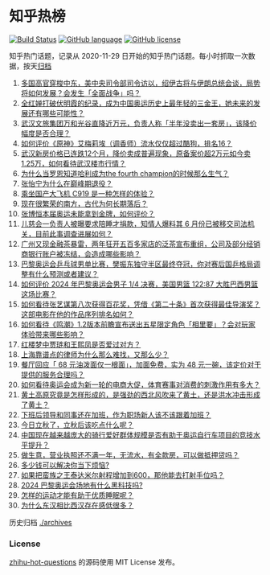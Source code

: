 # 知乎热榜
[![Build Status](https://github.com/ToWeLong/zhihu-hot-questions/workflows/CI/badge.svg)](https://github.com/ToWeLong/zhihu-hot-questions/actions)
[![GitHub language](https://img.shields.io/badge/language-golang-orange.svg)](https://golang.org/)
[![GitHub license](https://img.shields.io/github/license/ToWeLong/zhihu-hot-questions)](https://github.com/ToWeLong/zhihu-hot-questions/blob/main/LICENSE)

知乎热门话题，记录从 2020-11-29 日开始的知乎热门话题。每小时抓取一次数据，按天[归档](./archives)

<!-- BEGIN -->

1. [多国高官穿梭中东，美中央司令部司令访以，绍伊古将与伊朗总统会谈，局势将如何发展？会发生「全面战争」吗？](https://www.zhihu.com/question/663575895)
1. [全红婵打破伏明霞的纪录，成为中国奥运历史上最年轻的三金王，她未来的发展还有哪些可能性？](https://www.zhihu.com/question/663632851)
1. [武汉文旅集团万和光谷直降近万元，负责人称「半年没卖出一套房」，该降价幅度是否合理？](https://www.zhihu.com/question/663420732)
1. [如何评价《原神》艾梅莉埃（调香师）流水仅仅超过酷狗，排名16？](https://www.zhihu.com/question/663628882)
1. [武汉新房价格已连跌12个月，降价卖成普遍现象，原备案价超2万元如今卖1.25万，如何看待武汉楼市行情？](https://www.zhihu.com/question/663659087)
1. [为什么当罗恩知道哈利成为the fourth champion的时候那么生气？](https://www.zhihu.com/question/59623285)
1. [张怡宁为什么在巅峰期退役？](https://www.zhihu.com/question/31537950)
1. [乘坐国产大飞机 C919 是一种怎样的体验？](https://www.zhihu.com/question/603611723)
1. [现在很繁荣的南方，古代为何长期落后？](https://www.zhihu.com/question/298090284)
1. [张博恒本届奥运未能拿到金牌，如何评价？](https://www.zhihu.com/question/663531832)
1. [儿慈会一负责人被曝要求陪睡才捐款，知情人爆料其 6 月份已被移交司法机关，目前此事调查进展如何？](https://www.zhihu.com/question/663591367)
1. [广州又现金融茶暴雷，两年狂开五百多家店的泛茶宣布重组，公司及部分经销商银行账户被冻结，会造成哪些影响？](https://www.zhihu.com/question/663667153)
1. [巴黎奥运会乒乓球男单比赛，樊振东独守半区最终夺冠，你对赛后国乒格局调整有什么预测或者建议？](https://www.zhihu.com/question/663460245)
1. [如何评价 2024 年巴黎奥运会男子 1/4 决赛，美国男篮 122:87 大胜巴西男篮这场比赛？](https://www.zhihu.com/question/663632709)
1. [如何看待张艺谋第八次获得百花奖，凭借《第二十条》首次获得最佳导演奖？这部电影在他的作品序列排名如何？](https://www.zhihu.com/question/663449589)
1. [如何看待《鸣潮》1.2版本前瞻宣布送出五星限定角色「相里要」？会对玩家体验带来哪些影响？](https://www.zhihu.com/question/663654419)
1. [红楼梦中贾琏和王熙凤是否爱过对方？](https://www.zhihu.com/question/643321312)
1. [上海靠谱点的律师为什么那么难找，又那么少？](https://www.zhihu.com/question/659841827)
1. [餐厅回应「 68 元油泼面仅一根面」，加面免费，实为 48 元一碗，该定价对于提供的服务合理吗？](https://www.zhihu.com/question/663273162)
1. [如何看待奥运会成为新一轮的电商大促，体育赛事对消费的刺激作用有多大？](https://www.zhihu.com/question/663663883)
1. [黄土高原究竟是怎样形成的，是强劲的西北风吹来了黄土，还是洪水冲击形成了黄土？](https://www.zhihu.com/question/662259785)
1. [下班后领导和同事还在加班，作为职场新人该不该跟着加班？](https://www.zhihu.com/question/663062767)
1. [今日立秋了，立秋后该吃点什么呢？](https://www.zhihu.com/question/663659268)
1. [中国现在越来越庞大的骑行爱好群体规模是否有助于奥运自行车项目的竞技水平提升？](https://www.zhihu.com/question/663192911)
1. [做生意，营业执照还不满一年，无流水，有全款房，可以做抵押贷吗？](https://www.zhihu.com/question/663587119)
1. [多少钱可以解决你当下烦恼?](https://www.zhihu.com/question/660807962)
1. [如果把蛮族之王泰达米尔射程增加到600，那他能去打射手位吗？](https://www.zhihu.com/question/390481923)
1. [2024 巴黎奥运会场地有什么黑科技吗?](https://www.zhihu.com/question/662566119)
1. [怎样的运动才能有助于优质睡眠呢？](https://www.zhihu.com/question/663199784)
1. [为什么东汉相比西汉存在感低很多？](https://www.zhihu.com/question/460207268)

<!-- END -->

历史归档 [./archives](./archives)


### License
[zhihu-hot-questions](https://github.com/towelong/zhihu-hot-questions) 的源码使用 MIT License 发布。